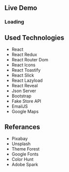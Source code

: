 ## Live Demo

### Loading

## Used Technologies
+ React
+ React Redux
+ React Router Dom
+ React Icons
+ React Toastify
+ React Slick
+ React Lazyload
+ React Reveal
+ Json Server
+ Bootstrap
+ Fake Store API
+ EmailJS
+ Google Maps

## Referances
+ Pixabay
+ Unsplash
+ Theme Forest
+ Google Fonts
+ Color Hunt
+ Adobe Spark

